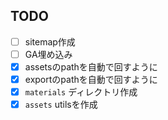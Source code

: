## TODO

- [ ] sitemap作成
- [ ] GA埋め込み
- [x] assetsのpathを自動で回すように
- [x] exportのpathを自動で回すように
- [x] `materials` ディレクトリ作成
- [x] `assets` utilsを作成
